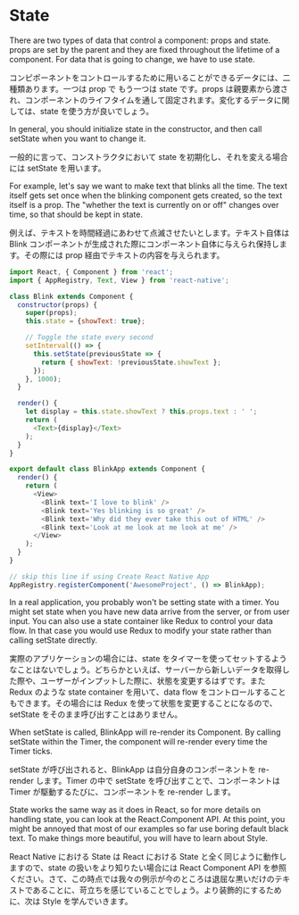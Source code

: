 # State

There are two types of data that control a component: props and state. props are set by the parent and they are fixed throughout the lifetime of a component. For data that is going to change, we have to use state.

コンピポーネントをコントロールするために用いることができるデータには、二種類あります。一つは prop で もう一つは state です。props は親要素から渡され、コンポーネントのライフタイムを通して固定されます。変化するデータに関しては、state を使う方が良いでしょう。

In general, you should initialize state in the constructor, and then call setState when you want to change it.

一般的に言って、コンストラクタにおいて state を初期化し、それを変える場合には setState を用います。

For example, let's say we want to make text that blinks all the time. The text itself gets set once when the blinking component gets created, so the text itself is a prop. The "whether the text is currently on or off" changes over time, so that should be kept in state.

例えば、テキストを時間経過にあわせて点滅させたいとします。テキスト自体は Blink コンポーネントが生成された際にコンポーネント自体に与えられ保持します。その際には prop 経由でテキストの内容を与えられます。

```js
import React, { Component } from 'react';
import { AppRegistry, Text, View } from 'react-native';

class Blink extends Component {
  constructor(props) {
    super(props);
    this.state = {showText: true};

    // Toggle the state every second
    setInterval(() => {
      this.setState(previousState => {
        return { showText: !previousState.showText };
      });
    }, 1000);
  }

  render() {
    let display = this.state.showText ? this.props.text : ' ';
    return (
      <Text>{display}</Text>
    );
  }
}

export default class BlinkApp extends Component {
  render() {
    return (
      <View>
        <Blink text='I love to blink' />
        <Blink text='Yes blinking is so great' />
        <Blink text='Why did they ever take this out of HTML' />
        <Blink text='Look at me look at me look at me' />
      </View>
    );
  }
}

// skip this line if using Create React Native App
AppRegistry.registerComponent('AwesomeProject', () => BlinkApp);
```

In a real application, you probably won't be setting state with a timer. You might set state when you have new data arrive from the server, or from user input. You can also use a state container like Redux to control your data flow. In that case you would use Redux to modify your state rather than calling setState directly.

実際のアプリケーションの場合には、state をタイマーを使ってセットするようなことはないでしょう。どちらかといえば、サーバーから新しいデータを取得した際や、ユーザーがインプットした際に、状態を変更するはずです。また Redux のような state container を用いて、data flow をコントロールすることもできます。その場合には Redux を使って状態を変更することになるので、setState をそのまま呼び出すことはありません。

When setState is called, BlinkApp will re-render its Component. By calling setState within the Timer, the component will re-render every time the Timer ticks.

setState が呼び出されると、BlinkApp は自分自身のコンポーネントを re-render します。Timer の中で setState を呼び出すことで、コンポーネントは Timer が駆動するたびに、コンポーネントを re-render します。

State works the same way as it does in React, so for more details on handling state, you can look at the React.Component API. At this point, you might be annoyed that most of our examples so far use boring default black text. To make things more beautiful, you will have to learn about Style.

React Native における State は React における State と全く同じように動作しますので、state の扱いをより知りたい場合には React Component API を参照ください。さて、この時点では我々の例示が今のところは退屈な黒いだけのテキストであることに、苛立ちを感じていることでしょう。より装飾的にするために、次は Style を学んでいきます。